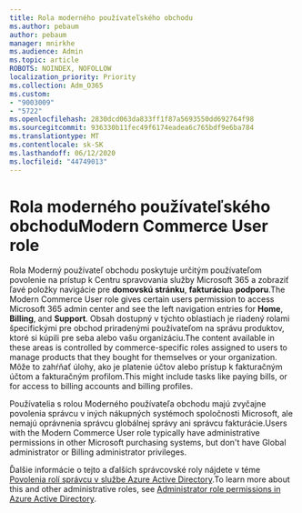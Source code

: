 ```yaml
---
title: Rola moderného používateľského obchodu
ms.author: pebaum
author: pebaum
manager: mnirkhe
ms.audience: Admin
ms.topic: article
ROBOTS: NOINDEX, NOFOLLOW
localization_priority: Priority
ms.collection: Adm_O365
ms.custom:
- "9003009"
- "5722"
ms.openlocfilehash: 2830dcd063da833ff1f87a5693550dd692764f98
ms.sourcegitcommit: 936330b11fec49f6174eadea6c765bdf9e6ba784
ms.translationtype: MT
ms.contentlocale: sk-SK
ms.lasthandoff: 06/12/2020
ms.locfileid: "44749013"
---
```

# <a name="modern-commerce-user-role"></a><span data-ttu-id="dc97f-102">Rola moderného používateľského obchodu</span><span class="sxs-lookup"><span data-stu-id="dc97f-102">Modern Commerce User role</span></span>

<span data-ttu-id="dc97f-103">Rola Moderný používateľ obchodu poskytuje určitým používateľom povolenie na prístup k Centru spravovania služby Microsoft 365 a zobraziť ľavé položky navigácie pre **domovskú stránku**, **fakturáciu**a **podporu**.</span><span class="sxs-lookup"><span data-stu-id="dc97f-103">The Modern Commerce User role gives certain users permission to access Microsoft 365 admin center and see the left navigation entries for **Home**, **Billing**, and **Support**.</span></span> <span data-ttu-id="dc97f-104">Obsah dostupný v týchto oblastiach je riadený rolami špecifickými pre obchod priradenými používateľom na správu produktov, ktoré si kúpili pre seba alebo vašu organizáciu.</span><span class="sxs-lookup"><span data-stu-id="dc97f-104">The content available in these areas is controlled by commerce-specific roles assigned to users to manage products that they bought for themselves or your organization.</span></span> <span data-ttu-id="dc97f-105">Môže to zahŕňať úlohy, ako je platenie účtov alebo prístup k fakturačným účtom a fakturačným profilom.</span><span class="sxs-lookup"><span data-stu-id="dc97f-105">This might include tasks like paying bills, or for access to billing accounts and billing profiles.</span></span>

<span data-ttu-id="dc97f-106">Používatelia s rolou Moderného používateľa obchodu majú zvyčajne povolenia správcu v iných nákupných systémoch spoločnosti Microsoft, ale nemajú oprávnenia správcu globálnej správy ani správcu fakturácie.</span><span class="sxs-lookup"><span data-stu-id="dc97f-106">Users with the Modern Commerce User role typically have administrative permissions in other Microsoft purchasing systems, but don't have Global administrator or Billing administrator privileges.</span></span>

<span data-ttu-id="dc97f-107">Ďalšie informácie o tejto a ďalších správcovské roly nájdete v téme [Povolenia rolí správcu v službe Azure Active Directory](https://docs.microsoft.com/azure/active-directory/users-groups-roles/directory-assign-admin-roles#modern-commerce-administrator).</span><span class="sxs-lookup"><span data-stu-id="dc97f-107">To learn more about this and other administrative roles, see [Administrator role permissions in Azure Active Directory](https://docs.microsoft.com/azure/active-directory/users-groups-roles/directory-assign-admin-roles#modern-commerce-administrator).</span></span>